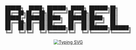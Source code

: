 <div align="center">
<pre>
██████╗  █████╗ ███████╗ █████╗ ███████╗██╗     
██╔══██╗██╔══██╗██╔════╝██╔══██╗██╔════╝██║     
██████╔╝███████║█████╗  ███████║█████╗  ██║     
██╔══██╗██╔══██║██╔══╝  ██╔══██║██╔══╝  ██║     
██║  ██║██║  ██║███████╗██║  ██║███████╗███████╗
╚═╝  ╚═╝╚═╝  ╚═╝╚══════╝╚═╝  ╚═╝╚══════╝╚══════╝
</pre>
</div>

<p align="center">
  <a href="https://github.com/SEU-USUARIO-AQUI/readme-typing-svg">
    <img src="https://readme-typing-svg.demolab.com?font=Fira+Code&weight=700&size=25&duration=4000&pause=1000&color=00FF7F&center=true&vCenter=true&width=600&lines=Initializing+rafael.os...;Booting+kernel+v2.6...;Loading+modules...;System+ready." alt="Typing SVG" />
  </a>
</p>
